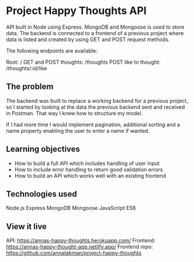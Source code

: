 # Project Happy Thoughts API
API built in Node using Express. MongoDB and Mongoose is used to store data. The backend is connected to a frontend of a previous project where data is listed and created by using GET and POST request methods.

The following endpoints are available:

Root: /
GET and POST thoughts: /thoughts
POST like to thought: /thoughts/:id/like

## The problem
The backend was built to replace a working backend for a previous project, so I started by looking at the data the previous backend sent and received in Postman. That way I knew how to structure my model. 

If I had more time I would implement pagination, additional sorting and a name property enabling the user to enter a name if wanted.

## Learning objectives
- How to build a full API which includes handling of user input
- How to include error handling to return good validation errors
- How to build an API which works well with an existing frontend

## Technologies used
Node.js
Express
MongoDB
Mongoose
JavaScript ES6

## View it live
API: https://annas-happy-thoughts.herokuapp.com/
Frontend: https://annas-happy-thought-app.netlify.app/
Frontend repo: https://github.com/annatakman/project-happy-thoughts 
